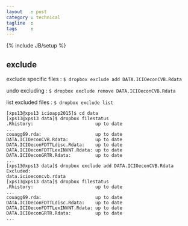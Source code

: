 ```yaml
---
layout   : post
category : technical
tagline  :
tags     :
---
```

{% include JB/setup %}

## exclude

exclude specific files
:   `$ dropbox exclude add DATA.ICIOeconCVB.Rdata`

undo excluding
:   `$ dropbox exclude remove DATA.ICIOeconCVB.Rdata`

list excluded files
:   `$ dropbox exclude list`

```
[xps13@xps13 icioapp2015]$ cd data 
[xps13@xps13 data]$ dropbox filestatus
.Rhistory:                       up to date
...
couagg69.rda:                    up to date
DATA.ICIOeconCVB.Rdata:          up to date
DATA.ICIOeconFDTTLdisc.Rdata:    up to date
DATA.ICIOeconFDTTLexINVNT.Rdata: up to date
DATA.ICIOeconGRTR.Rdata:         up to date
...
[xps13@xps13 data]$ dropbox exclude add DATA.ICIOeconCVB.Rdata
Excluded: 
data.icioeconcvb.rdata
[xps13@xps13 data]$ dropbox filestatus
.Rhistory:                       up to date
...
couagg69.rda:                    up to date
DATA.ICIOeconFDTTLdisc.Rdata:    up to date
DATA.ICIOeconFDTTLexINVNT.Rdata: up to date
DATA.ICIOeconGRTR.Rdata:         up to date
...
```
